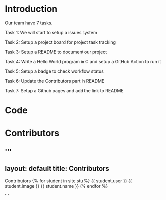 # Introduction

Our team have 7 tasks.

Task 1: We will start to setup a issues system

Task 2: Setup a project board for project task tracking

Task 3: Setup a README to document our project

Task 4: Write a Hello World program in C and setup a GitHub Action to run it

Task 5: Setup a badge to check workflow status

Task 6: Update the Contributors part in README

Task 7: Setup a Github pages and add the link to README

# Code

# Contributors

'''
---
layout: default
title: Contributors
---
Contributors
{% for student in site.stu %}
    {{ student.user }}
    {{ student.image }}
    {{ student.name  }}
{% endfor %}

'''
